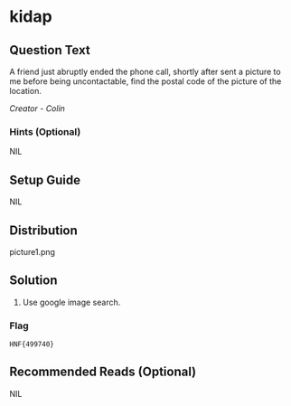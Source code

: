 # kidap

## Question Text
A friend just abruptly ended the phone call, shortly after sent a picture to me before being uncontactable, find the postal code of the picture of the location.

*Creator - Colin*

### Hints (Optional)
NIL

## Setup Guide
NIL

## Distribution
picture1.png

## Solution
1. Use google image search.

### Flag
`HNF{499740}`

## Recommended Reads (Optional)
NIL
